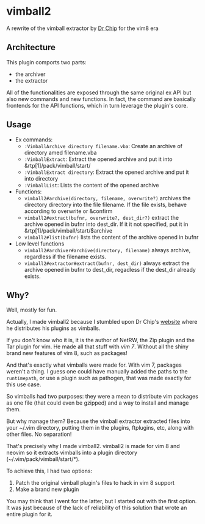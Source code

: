 # vimball2

A rewrite of the vimball extractor by [Dr Chip](https://www.drchip.org/) for the vim8 era


## Architecture

This plugin comports two parts:
 - the archiver
 - the extractor

All of the functionalities are exposed through the same original ex API but
also new commands and new functions. In fact, the command are basically
frontends for the API functions, which in turn leverage the plugin's core.


## Usage

 - Ex commands:
    * `:VimballArchive directory filename.vba`: Create an archive of directory
    amed filename.vba
    * `:VimballExtract`: Extract the opened archive and put it into
        &rtp[1]/pack/vimball/start/
    * `:VimballExtract directory`: Extract the opened archive and put it into directory
    * `:VimballList`: Lists the content of the opened archive
 - Functions:
    * `vimball2#archive(directory, filename, overwrite?)` archives the
        directory directory into the file filename. If the file exists,
        behave according to overwrite or &confirm
    * `vimball2#extract(bufnr, overwrite?, dest_dir?)` extract the archive
        opened in bufnr into dest_dir. If it it not specified, put it in
        &rtp[1]/pack/vimball/start/$archive
    * `vimball2#list(bufnr)` lists the content of the archive opened in
        bufnr
 - Low level functions
    * `vimball2#archiver#archive(directory, filename)` always archive,
        regardless if the filename exists.
    * `vimball2#extractor#extract(bufnr, dest_dir)` always extract the
        archive opened in bufnr to dest_dir, regadless if the dest_dir
        already exists.


## Why?

Well, mostly for fun.

Actually, I made vimball2 because I stumbled upon Dr Chip's
[website](www.drchip.org) where he distributes his plugins as vimballs.

If you don't know who it is, it is the author of NetRW, the Zip plugin and
the Tar plugin for vim. He made all that stuff with *vim 7*. Without all the
shiny brand new features of vim 8, such as packages!

And that's exactly what vimballs were made for. With vim 7, packages weren't
a thing. I guess one could have manually added the paths to the
`runtimepath`, or use a plugin such as pathogen, that was made exactly for
this use case.

So vimballs had two purposes: they were a mean to distribute vim packages as
one file (that could even be gzipped) and a way to install and manage them.

But why manage them? Because the vimball extractor extracted files into your
~/.vim directory, putting them in the plugins, ftplugins, etc, along with
other files. No separation!

That's precisely why I made vimball2. vimball2 is made for vim 8 and neovim
so it extracts vimballs into a plugin directory (~/.vim/pack/vimball/start/*).

To achieve this, I had two options:

1) Patch the original vimball plugin's files to hack in vim 8 support
2) Make a brand new plugin

You may think that I went for the latter, but I started out with the first
option. It was just because of the lack of reliability of this solution that
wrote an entire plugin for it.
